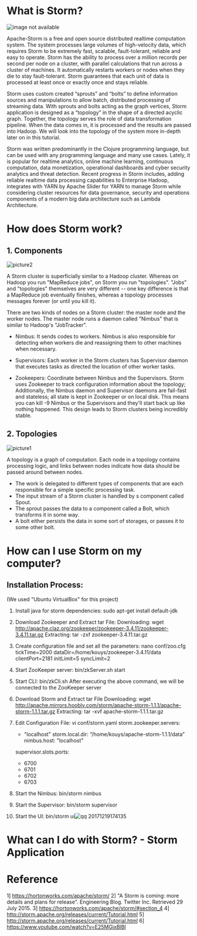# What is Storm?

![image not available](http://vishnuviswanath.com/img/storm_blog_header.png)

Apache-Storm is a free and open source distributed realtime computation system. The system processes large volumes of high-velocity data, which requires Storm to be extremely fast, scalable, fault-tolerant, reliable and easy to operate. Storm has the ability to process over a million records per second per node on a cluster, with parallel calculations that run across a cluster of machines. It automatically restarts workers or nodes when they die to stay fault-tolerant. Storm guarantees that each unit of data is processed at least once or exactly once and stays reliable. 

Storm uses custom created “sprouts” and “bolts” to define information sources and manipulations to allow batch, distributed processing of streaming data. With sprouts and bolts acting as the graph vertices, Storm application is designed as a “topology” in the shape of a directed acyclic graph. Together, the topology serves the role of data transformation pipeline. When the data comes in, it is processed and the results are passed into Hadoop.
We will look into the topology of the system more in-depth later on in this tutorial.

Storm was written predominantly in the Clojure programming language, but can be used with any programming language and many use cases. Lately, it is popular for realtime analytics, online machine learning, continuous computation, data monetization, operational dashboards and cyber security analytics and threat detection. Recent progress in Storm includes, adding reliable realtime data processing capabilities to Enterprise Hadoop, integrates with YARN by Apache Slider for YARN to manage Storm while considering cluster resources for data governance, security and operations components of a modern big data architecture such as Lambda Architecture. 

# How does Storm work?

## 1. Components

![picture2](https://user-images.githubusercontent.com/33638238/34182295-a41f3ffa-e4e3-11e7-93e0-8860fda6169e.png)

A Storm cluster is superficially similar to a Hadoop cluster. Whereas on Hadoop you run "MapReduce jobs", on Storm you run "topologies". "Jobs" and "topologies" themselves are very different -- one key difference is that a MapReduce job eventually finishes, whereas a topology processes messages forever (or until you kill it).

There are two kinds of nodes on a Storm cluster: the master node and the worker nodes. The master node runs a daemon called "Nimbus" that is similar to Hadoop's "JobTracker".
 
- Nimbus: It sends codes to workers. Nimbus is also responsible for detecting when workers die and reassigning them to other machines when necessary.

- Supervisors: Each worker in the Storm clusters has Supervisor daemon that executes tasks as directed the location of other worker tasks.

- Zookeepers: Coordinate between Nimbus and the Supervisors. Storm uses Zookeeper to track configuration information about the topology; Additionally, the Nimbus daemon and Supervisor daemons are fail-fast and stateless; all state is kept in Zookeeper or on local disk. This means you can kill -9 Nimbus or the Supervisors and they'll start back up like nothing happened. This design leads to Storm clusters being incredibly stable.

## 2. Topologies
 
 ![picture1](https://user-images.githubusercontent.com/33638238/34181883-fdeb9a58-e4e1-11e7-8b29-1382ad415ac5.png)
  
A topology is a graph of computation. Each node in a topology contains processing logic, and links between nodes indicate how data should be passed around between nodes.

- The work is delegated to different types of components that are each responsible for a simple specific processing task.
- The input stream of a Storm cluster is handled by s component called Spout.
- The sprout passes the data to a component called a Bolt, which transforms it in some way.
- A bolt either persists the data in some sort of storages, or passes it to some other bolt. 

# How can I use Storm on my computer?

## Installation Process:

(We used "Ubuntu VirtualBox" for this project)

1. Install java for storm dependencies: 
   sudo apt-get install default-jdk
   
2. Download Zookeeper and Extract tar File:
   Downloading: wget http://apache.claz.org/zookeeper/zookeeper-3.4.11/zookeeper-3.4.11.tar.gz
   Extracting: tar -zxf zookeeper-3.4.11.tar.gz
   
3. Create configuration file and set all the parameters:
   nano conf/zoo.cfg
   tickTime=2000
   dataDir=/home/kouys/zookeeper-3.4.11/data
   clientPort=2181
   initLimit=5
   syncLimit=2
   
4. Start ZooKeeper server:
   bin/zkServer.sh start
   
5. Start CLI:
   bin/zkCli.sh
   After executing the above command, we will be connected to the ZooKeeper server
   
6. Download Storm and Extract tar File
   Downloading: wget http://apache.mirrors.hoobly.com/storm/apache-storm-1.1.1/apache-storm-1.1.1.tar.gz
   Extracting: tar -xvf apache-storm-1.1.1.tar.gz
   
7. Edit Configuration File:
   vi conf/storm.yaml
   storm.zookeeper.servers:
   - "localhost"
   storm.local.dir: “/home/kouys/apache-storm-1.1.1/data”
   nimbus.host: "localhost"
   
   supervisor.slots.ports:
    - 6700
    - 6701
    - 6702
    - 6703
    
8. Start the Nimbus:
   bin/storm nimbus
   
9. Start the Supervisor:
   bin/storm supervisor
   
10. Start the UI:
    bin/storm ui![qq 20171219174135](https://user-images.githubusercontent.com/33636455/34182522-a16d2500-e4e4-11e7-9c3e-d9e32add520e.png)

# What can I do with Storm? - Storm Application 









# Reference
1] https://hortonworks.com/apache/storm/
2] "A Storm is coming: more details and plans for release". Engineering Blog. Twitter Inc. Retrieved 29 July 2015.
3] https://hortonworks.com/apache/storm/#section_4
4] http://storm.apache.org/releases/current/Tutorial.html
5] http://storm.apache.org/releases/current/Tutorial.html
6] https://www.youtube.com/watch?v=E25MGixBlBI










